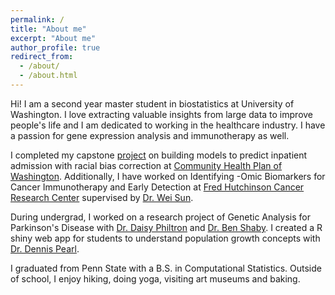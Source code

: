 ```yaml
---
permalink: /
title: "About me"
excerpt: "About me"
author_profile: true
redirect_from: 
  - /about/
  - /about.html
---
```


Hi! I am a second year master student in biostatistics at University of Washington. I love extracting valuable insights from large data to improve people's life and I am dedicated to working in the healthcare industry. I have a passion for gene expression analysis and immunotherapy as well. 

I completed my capstone [project](https://ywubloom416.github.io/projects/) on building models to predict inpatient admission with racial bias correction at [Community Health Plan of Washington](https://www.chpw.org/). Additionally, I have worked on Identifying -Omic Biomarkers for Cancer Immunotherapy and Early Detection at [Fred Hutchinson Cancer Research Center](https://www.fredhutch.org/en.html) supervised by [Dr. Wei Sun](https://www.fredhutch.org/en/faculty-lab-directory/sun-wei.html). 

During undergrad, I worked on a research project of Genetic Analysis for Parkinson's Disease with [Dr. Daisy Philtron](https://science.psu.edu/stat/people/dlp245) and [Dr. Ben Shaby](https://www.stat.colostate.edu/~bshaby/). I created a R shiny web app for students to understand population growth concepts with [Dr. Dennis Pearl](https://science.psu.edu/stat/people/dkp13).

I graduated from Penn State with a B.S. in Computational Statistics. Outside of school, I enjoy hiking, doing yoga, visiting art museums and baking.

